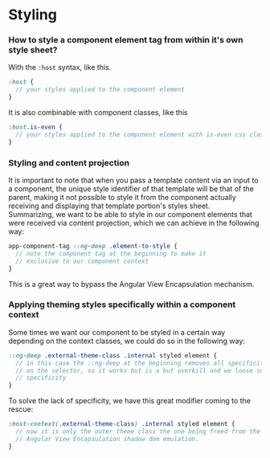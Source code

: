 # Styling

### How to style a component element tag from within it's own style sheet?
With the `:host` syntax, like this.
```scss
:host {
  // your styles applied to the component element
}
```
It is also combinable with component classes, like this
```scss
:host.is-even {
  // your styles applied to the component element with is-even css class
}
```

### Styling and content projection
It is important to note that when you pass a template content via an input to 
a component, the unique style identifier of that template will be that of the parent,
making it not possible to style it from the component actually receiving
and displaying that template portion's styles sheet.  
Summarizing, we want to be able to style in our component elements that were
received via content projection, which we can achieve in the following way:
```scss
app-component-tag ::ng-deep .element-to-style {
  // note the component tag at the beginning to make it 
  // exclusive to our component context
}
``` 
This is a great way to bypass the Angular View Encapsulation mechanism.

### Applying theming styles specifically within a component context
Some times we want our component to be styled in a certain way depending on the context
classes, we could do so in the following way:
```scss
::ng-deep .external-theme-class .internal styled element {
  // in this case the ::ng-deep at the beginning removes all specificity
  // on the selector, so it works but is a but overkill and we loose some 
  // specificity
}
```
To solve the lack of specificity, we have this great modifier coming to the rescue:
```scss
:host-context(.external-theme-class) .internal styled element {
  // now it is only the outer theme class the one being freed from the 
  // Angular View Encapsulation shadow dom emulation. 
}
```
